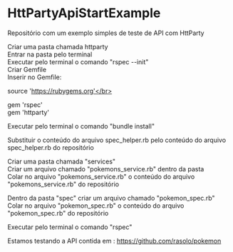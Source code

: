 # HttPartyApiStartExample
Repositório com um exemplo simples de teste de API com HttParty

Criar uma pasta chamada httparty</br>
Entrar na pasta pelo terminal</br>
Executar pelo terminal o comando "rspec --init"</br>
Criar Gemfile</br>
Inserir no Gemfile:</br>

source 'https://rubygems.org'</br>
 
gem 'rspec'</br>
gem 'httparty'</br>

Executar pelo terminal o comando "bundle install"</br>

Substituir o conteúdo do arquivo spec_helper.rb pelo conteúdo do arquivo spec_helper.rb do repositório</br>

Criar uma pasta chamada "services"</br>
Criar um arquivo chamado "pokemons_service.rb" dentro da pasta</br>
Colar no arquivo "pokemons_service.rb" o conteúdo do arquivo "pokemons_service.rb" do repositório</br>

Dentro da pasta "spec" criar um arquivo chamado "pokemon_spec.rb"</br>
Colar no arquivo "pokemon_spec.rb" o conteúdo do arquivo "pokemon_spec.rb" do repositório</br>

Executar pelo terminal o comando "rspec"</br>

Estamos testando a API contida em : https://github.com/rasolo/pokemon
